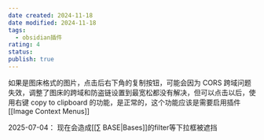 ```yaml
---
date created: 2024-11-18
date modified: 2024-11-18
tags:
  - obsidian插件
rating: 4
status:
publish: true
---
```


如果是图床格式的图片，点击后右下角的复制按钮，可能会因为 CORS 跨域问题失效，调整了图床的跨域和防盗链设置到最宽松都没有解决，但可以点击以后，使用右键 copy to clipboard 的功能，是正常的，这个功能应该是需要启用插件 [[Image Context Menus]]

2025-07-04： 现在会造成[[∑ BASE|Bases]]的filter等下拉框被遮挡